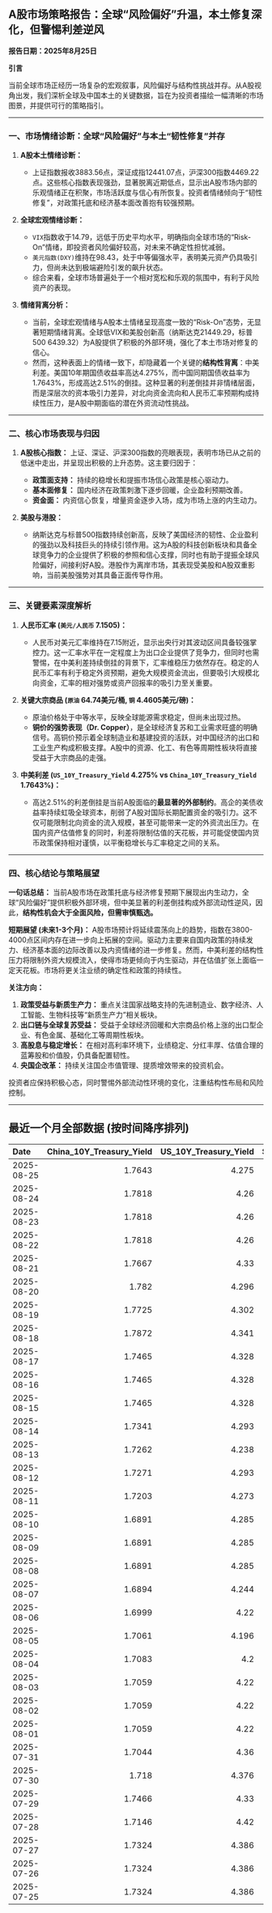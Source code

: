 ## A股市场策略报告：全球“风险偏好”升温，本土修复深化，但警惕利差逆风

**报告日期：2025年8月25日**

**引言**

当前全球市场正经历一场复杂的宏观叙事，风险偏好与结构性挑战并存。从A股视角出发，我们深析全球及中国本土的关键数据，旨在为投资者描绘一幅清晰的市场图景，并提供可行的策略指引。

---

### 一、市场情绪诊断：全球“风险偏好”与本土“韧性修复”并存

1.  **A股本土情绪诊断：**
    *   上证指数报收3883.56点，深证成指12441.07点，沪深300指数4469.22点。这些核心指数表现强劲，显著脱离近期低点，显示出A股市场内部的乐观情绪正在积聚，市场活跃度与信心有所恢复。投资者情绪倾向于“韧性修复”，对政策托底和经济基本面改善抱有较强预期。

2.  **全球宏观情绪诊断：**
    *   `VIX`指数收于14.79，远低于历史平均水平，明确指向全球市场的“Risk-On”情绪，即投资者风险偏好较高，对未来不确定性担忧减弱。
    *   `美元指数(DXY)`维持在98.43，处于中等偏强水平，表明美元资产仍具吸引力，但尚未达到极端避险引发的飙升状态。
    *   综合来看，全球市场普遍处于一个相对宽松和乐观的氛围中，有利于风险资产的表现。

3.  **情绪背离分析：**
    *   当前，全球宏观情绪与A股本土情绪呈现高度一致的“Risk-On”态势，无显著短期情绪背离。全球低VIX和美股创新高（纳斯达克21449.29，标普500 6439.32）为A股提供了积极的外部环境，强化了本土市场对修复的信心。
    *   然而，这种表面上的情绪一致下，却隐藏着一个关键的**结构性背离**：中美利差。美国10年期国债收益率高达4.275%，而中国同期国债收益率为1.7643%，形成高达2.51%的倒挂。这种显著的利差倒挂并非情绪层面，而是深层次的资本吸引力差异，对北向资金流向和人民币汇率预期构成持续性压力，是A股中期面临的潜在外资流动性挑战。

---

### 二、核心市场表现与归因

1.  **A股核心指数：** 上证、深证、沪深300指数的亮眼表现，表明市场已从之前的低迷中走出，并呈现出积极的上升态势。这主要归因于：
    *   **政策面支持：** 持续的稳增长和提振市场信心政策是核心驱动力。
    *   **基本面修复：** 国内经济在政策刺激下逐步回暖，企业盈利预期改善。
    *   **资金面：** 内资信心恢复，增量资金逐步入场，成为市场上涨的内生动力。

2.  **美股与港股：**
    *   纳斯达克与标普500指数持续创新高，反映了美国经济的韧性、企业盈利的强劲以及科技巨头的持续引领作用。这为A股的科技创新板块和具备全球竞争力的企业提供了积极的参照和信心支撑，同时也有助于提振全球风险偏好，间接利好A股。港股作为离岸市场，其表现受美股和A股双重影响，当前美股强势对其具备正面传导作用。

---

### 三、关键要素深度解析

1.  **人民币汇率 (`美元/人民币` 7.1505)：**
    *   人民币对美元汇率维持在7.15附近，显示出央行对其波动区间具备较强掌控力。这一汇率水平在一定程度上为出口企业提供了竞争力，但同时也需警惕，在中美利差持续倒挂的背景下，汇率维稳压力依然存在。稳定的人民币汇率有利于稳定外资预期，避免大规模资金流出，但要吸引大规模北向资金，汇率的相对强势或资产回报率的吸引力至关重要。

2.  **关键大宗商品 (`原油` 64.74美元/桶, `铜` 4.4605美元/磅)：**
    *   原油价格处于中等水平，反映全球能源需求稳定，但尚未出现过热。
    *   **铜价的强势表现（Dr. Copper）**，是全球经济复苏和工业需求旺盛的明确信号。高铜价预示着全球制造业和基建投资的活跃，对中国经济的出口和工业生产构成积极支撑。A股中的资源、化工、有色等周期性板块将直接受益于大宗商品的走强。

3.  **中美利差 (`US_10Y_Treasury_Yield` 4.275% vs `China_10Y_Treasury_Yield` 1.7643%)：**
    *   高达2.51%的利差倒挂是当前A股面临的**最显著的外部制约**。高企的美债收益率持续虹吸全球资本，削弱了A股对国际长期配置资金的吸引力。这不仅可能限制北向资金的流入规模，甚至可能带来一定的外资流出压力。在国内资产估值修复的同时，利差将限制估值的天花板，并可能促使国内货币政策保持相对谨慎，以平衡稳增长与汇率稳定之间的关系。

---

### 四、核心结论与策略展望

**一句话总结：** 当前A股市场在政策托底与经济修复预期下展现出内生动力，全球“风险偏好”提供积极外部环境，但中美显著的利差倒挂构成外部流动性逆风，因此，**结构性机会大于全面风险，但需审慎甄选。**

**短期展望 (未来1-3个月)：**
A股市场预计将延续震荡向上的趋势，指数在3800-4000点区间内存在进一步向上拓展的空间。驱动力主要来自国内政策的持续发力、经济基本面的边际改善以及内资情绪的进一步修复。然而，中美利差的结构性压力将限制外资大规模流入，使得市场更倾向于内生驱动，并在估值扩张上面临一定天花板。市场将更关注业绩的确定性和政策的持续性。

**关注方向：**

1.  **政策受益与新质生产力：** 重点关注国家战略支持的先进制造业、数字经济、人工智能、生物科技等“新质生产力”相关板块。
2.  **出口链与全球复苏受益：** 受益于全球经济回暖和大宗商品价格上涨的出口型企业、有色金属、基础化工等周期性板块。
3.  **高股息与稳定增长：** 在相对高利率环境下，业绩稳定、分红丰厚、估值合理的蓝筹股和价值股，仍具备配置韧性。
4.  **央国企改革：** 持续关注国企市值管理、提质增效带来的投资机会。

投资者应保持积极心态，同时警惕外部流动性环境的变化，注重结构性布局和风险控制。

---

## 最近一个月全部数据 (按时间降序排列)

| Date       |   China_10Y_Treasury_Yield |   US_10Y_Treasury_Yield |   Shanghai_Composite_Index |   CSI_300_Index |   Shenzhen_Component_Index |   GOLD_spot_price |   OIL_price |   ALUMINUM_future |   BTC_price |   USD_CNY_exchange_rate |   Commodity_Index_ETF |   US_Dollar_Index |   ETH_price |   LEAN_HOGS_future |   COPPER_future |   High_Yield_Bond_ETF |   LIVE_CATTLE_future |   GOLD_near_month_future |   NATURAL_GAS_future |   PLATINUM_future |   SILVER_future |   Long_Term_Treasury_ETF |   CORN_future |   SOYBEANS_future |   WHEAT_future |   SP500_close |   NASDAQ_close |   VIX_close |   GOLD_basis_spot_vs_near |
|:-----------|---------------------------:|------------------------:|---------------------------:|----------------:|---------------------------:|------------------:|------------:|------------------:|------------:|------------------------:|----------------------:|------------------:|------------:|-------------------:|----------------:|----------------------:|---------------------:|-------------------------:|---------------------:|------------------:|----------------:|-------------------------:|--------------:|------------------:|---------------:|--------------:|---------------:|------------:|--------------------------:|
| 2025-08-25 |                     1.7643 |                   4.275 |                    3883.56 |         4469.22 |                    12441.1 |            3410.7 |       64.74 |           2505.25 |      110128 |                  7.1505 |                 22.19 |            98.435 |     4369.37 |             91.425 |          4.4605 |               80.69   |              236.975 |                   3410.6 |                2.709 |            1336.4 |          38.55  |                  86.8    |        412.5  |           1047.75 |         529.75 |       6439.32 |        21449.3 |       14.79 |                 0.0998535 |
| 2025-08-24 |                     1.7818 |                   4.26  |                    3825.76 |         4378    |                    12166.1 |            3374.4 |       63.66 |           2505.25 |      113458 |                  7.1799 |                 22.08 |            97.72  |     4779.65 |             91.2   |          4.4475 |               80.85   |              239.95  |                   3374.4 |                2.698 |            1355.4 |          39.003 |                  87.05   |        388.25 |           1036.5  |         504.75 |       6466.91 |        21496.5 |       14.22 |                 0         |
| 2025-08-23 |                     1.7818 |                   4.26  |                    3825.76 |         4378    |                    12166.1 |            3374.4 |       63.66 |           2505.25 |      115374 |                  7.1799 |                 22.08 |            97.72  |     4776.09 |             91.2   |          4.4475 |               80.85   |              239.95  |                   3374.4 |                2.698 |            1355.4 |          39.003 |                  87.05   |        388.25 |           1036.5  |         504.75 |       6466.91 |        21496.5 |       14.22 |                 0         |
| 2025-08-22 |                     1.7818 |                   4.26  |                    3825.76 |         4378    |                    12166.1 |            3374.4 |       63.66 |           2505.25 |      116874 |                  7.1799 |                 22.08 |            97.72  |     4831.35 |             91.2   |          4.4475 |               80.85   |              239.95  |                   3374.4 |                2.698 |            1355.4 |          39.003 |                  87.05   |        388.25 |           1036.5  |         504.75 |       6466.91 |        21496.5 |       14.22 |                 0         |
| 2025-08-21 |                     1.7667 |                   4.33  |                    3771.1  |         4288.07 |                    11919.8 |            3336.9 |       63.52 |           2484.5  |      112419 |                  7.1757 |                 21.99 |            98.62  |     4223.21 |             89.925 |          4.4315 |               80.2    |              238.65  |                   3336.9 |                2.826 |            1351.2 |          38.027 |                  86.41   |        387.25 |           1034.5  |         507    |       6370.17 |        21100.3 |       16.6  |                 0         |
| 2025-08-20 |                     1.782  |                   4.296 |                    3766.21 |         4271.4  |                    11926.7 |            3343.4 |       63.21 |           2459.75 |      114275 |                  7.1819 |                 21.86 |            98.22  |     4334.5  |             89.95  |          4.426  |               80.35   |              238.525 |                   3343.4 |                2.752 |            1334   |          37.705 |                  86.84   |        380    |           1015    |         505.5  |       6395.78 |        21172.9 |       15.69 |                 0         |
| 2025-08-19 |                     1.7725 |                   4.302 |                    3727.29 |         4223.37 |                    11821.6 |            3313.4 |       62.35 |           2428    |      112831 |                  7.1846 |                 21.62 |            98.27  |     4073.46 |             90.15  |          4.409  |               80.38   |              236.325 |                   3313.4 |                2.766 |            1302.3 |          37.261 |                  86.65   |        379.5  |           1013    |         498.5  |       6411.37 |        21314.9 |       15.57 |                 0         |
| 2025-08-18 |                     1.7872 |                   4.341 |                    3728.03 |         4239.41 |                    11835.6 |            3331.7 |       63.42 |           2458.5  |      116252 |                  7.1817 |                 21.79 |            98.17  |     4312.5  |             90.125 |          4.457  |               80.4    |              236.725 |                   3331.7 |                2.89  |            1326.4 |          37.951 |                  86.15   |        383    |           1020.75 |         502.75 |       6449.15 |        21629.8 |       14.99 |                 0         |
| 2025-08-17 |                     1.7465 |                   4.328 |                    3696.77 |         4202.35 |                    11634.7 |            3336   |       62.8  |           2480.75 |      117453 |                  7.1795 |                 21.77 |            97.85  |     4473.27 |             90.1   |          4.478  |               80.46   |              236.25  |                   3336   |                2.916 |            1334.3 |          37.894 |                  86.4    |        383.75 |           1022.25 |         506.5  |       6449.8  |        21623   |       15.09 |                 0         |
| 2025-08-16 |                     1.7465 |                   4.328 |                    3696.77 |         4202.35 |                    11634.7 |            3336   |       62.8  |           2480.75 |      117491 |                  7.1795 |                 21.77 |            97.85  |     4426.18 |             90.1   |          4.478  |               80.46   |              236.25  |                   3336   |                2.916 |            1334.3 |          37.894 |                  86.4    |        383.75 |           1022.25 |         506.5  |       6449.8  |        21623   |       15.09 |                 0         |
| 2025-08-15 |                     1.7465 |                   4.328 |                    3696.77 |         4202.35 |                    11634.7 |            3336   |       62.8  |           2480.75 |      117398 |                  7.1795 |                 21.77 |            97.85  |     4439.99 |             90.1   |          4.478  |               80.46   |              236.25  |                   3336   |                2.916 |            1334.3 |          37.894 |                  86.4    |        383.75 |           1022.25 |         506.5  |       6449.8  |        21623   |       15.09 |                 0         |
| 2025-08-14 |                     1.7341 |                   4.293 |                    3666.44 |         4173.31 |                    11451.4 |            3335.2 |       63.96 |           2501.5  |      118360 |                  7.1743 |                 21.84 |            98.25  |     4548.17 |            109.65  |          4.4645 |               80.4    |              233.35  |                   3335.2 |                2.841 |            1350.3 |          37.982 |                  87.02   |        375    |           1008.5  |         503.5  |       6468.54 |        21710.7 |       14.83 |                 0         |
| 2025-08-13 |                     1.7262 |                   4.238 |                    3683.47 |         4176.58 |                    11551.4 |            3358.7 |       62.65 |           2510.5  |      123344 |                  7.1785 |                 21.75 |            97.84  |     4756.28 |            109.625 |          4.482  |               80.61   |              235.55  |                   3358.7 |                2.828 |            1331.5 |          38.499 |                  87.67   |        374    |           1023.5  |         507.25 |       6466.58 |        21713.1 |       14.49 |                 0         |
| 2025-08-12 |                     1.7271 |                   4.293 |                    3665.92 |         4143.83 |                    11351.6 |            3348.9 |       63.17 |           2507.75 |      120173 |                  7.1877 |                 21.78 |            98.1   |     4590.92 |            109.55  |          4.5085 |               80.4    |              235.825 |                   3348.9 |                2.808 |            1341.9 |          37.899 |                  86.95   |        371.5  |           1011.75 |         505    |       6445.76 |        21681.9 |       14.73 |                 0         |
| 2025-08-11 |                     1.7203 |                   4.273 |                    3647.55 |         4122.51 |                    11291.4 |            3353.1 |       63.96 |           2469.5  |      118731 |                  7.181  |                 21.87 |            98.52  |     4226.97 |            109.675 |          4.4235 |               80.22   |              233.075 |                   3353.1 |                2.954 |            1329.9 |          37.662 |                  87.39   |        385    |            989.5  |         515    |       6373.45 |        21385.4 |       16.25 |                 0         |
| 2025-08-10 |                     1.6891 |                   4.285 |                    3635.13 |         4104.97 |                    11128.7 |            3439.1 |       63.88 |           2501.75 |      119307 |                  7.181  |                 21.84 |            98.18  |     4254.22 |            108.9   |          4.4555 |               80.22   |              232.55  |                   3439.1 |                2.99  |            1325.6 |          38.417 |                  87.29   |        382.75 |            966.75 |         514.5  |       6389.45 |        21450   |       15.15 |                 0         |
| 2025-08-09 |                     1.6891 |                   4.285 |                    3635.13 |         4104.97 |                    11128.7 |            3439.1 |       63.88 |           2501.75 |      116500 |                  7.181  |                 21.84 |            98.18  |     4263.6  |            108.9   |          4.4555 |               80.22   |              232.55  |                   3439.1 |                2.99  |            1325.6 |          38.417 |                  87.29   |        382.75 |            966.75 |         514.5  |       6389.45 |        21450   |       15.15 |                 0         |
| 2025-08-08 |                     1.6891 |                   4.285 |                    3635.13 |         4104.97 |                    11128.7 |            3439.1 |       63.88 |           2501.75 |      116689 |                  7.181  |                 21.84 |            98.18  |     4009.85 |            108.9   |          4.4555 |               80.22   |              232.55  |                   3439.1 |                2.99  |            1325.6 |          38.417 |                  87.29   |        382.75 |            966.75 |         514.5  |       6389.45 |        21450   |       15.15 |                 0         |
| 2025-08-07 |                     1.6894 |                   4.244 |                    3639.67 |         4114.67 |                    11157.9 |            3400.3 |       63.88 |           2500    |      117497 |                  7.1828 |                 21.84 |            98.4   |     3914.33 |            108.775 |          4.3785 |               80.21   |              238.75  |                   3400.3 |                3.067 |            1339.9 |          38.158 |                  87.67   |        384.5  |            971.75 |         518.25 |       6340    |        21242.7 |       16.57 |                 0         |
| 2025-08-06 |                     1.6999 |                   4.22  |                    3634    |         4113.48 |                    11177.8 |            3380   |       64.35 |           2483.25 |      115028 |                  7.1834 |                 21.77 |            98.18  |     3683.92 |            108.875 |          4.391  |               80.29   |              236.3   |                   3380   |                3.077 |            1326   |          37.766 |                  87.82   |        379.75 |            961.5  |         508.5  |       6345.06 |        21169.4 |       16.77 |                 0         |
| 2025-08-05 |                     1.7061 |                   4.196 |                    3617.6  |         4103.45 |                    11107   |            3381.9 |       65.16 |           2432.75 |      114141 |                  7.178  |                 21.82 |            98.78  |     3611.9  |            108.775 |          4.364  |               80.21   |              234.275 |                   3381.9 |                3.01  |            1317.2 |          37.687 |                  88.33   |        381.5  |            969    |         508.25 |       6299.19 |        20916.6 |       17.85 |                 0         |
| 2025-08-04 |                     1.7083 |                   4.2   |                    3583.31 |         4070.7  |                    11041.6 |            3374.4 |       66.29 |           2427    |      115072 |                  7.2116 |                 22.01 |            98.78  |     3718.99 |            108.175 |          4.415  |               80.25   |              230.9   |                   3374.4 |                2.932 |            1326.4 |          37.192 |                  88.06   |        387    |            969    |         516.75 |       6329.94 |        21053.6 |       17.52 |                 0         |
| 2025-08-03 |                     1.7059 |                   4.22  |                    3559.95 |         4054.93 |                    10991.3 |            3347.7 |       67.33 |           2432    |      114218 |                  7.2002 |                 22.09 |            98.69  |     3497.38 |            107.35  |          4.4125 |               79.98   |              230.125 |                   3347.7 |                3.083 |            1304   |          36.787 |                  87.82   |        389.5  |            961.75 |         516.75 |       6238.01 |        20650.1 |       20.38 |                 0         |
| 2025-08-02 |                     1.7059 |                   4.22  |                    3559.95 |         4054.93 |                    10991.3 |            3347.7 |       67.33 |           2432    |      112527 |                  7.2002 |                 22.09 |            98.69  |     3392.74 |            107.35  |          4.4125 |               79.98   |              230.125 |                   3347.7 |                3.083 |            1304   |          36.787 |                  87.82   |        389.5  |            961.75 |         516.75 |       6238.01 |        20650.1 |       20.38 |                 0         |
| 2025-08-01 |                     1.7059 |                   4.22  |                    3559.95 |         4054.93 |                    10991.3 |            3347.7 |       67.33 |           2432    |      113320 |                  7.2002 |                 22.09 |            98.69  |     3488.37 |            107.35  |          4.4125 |               79.98   |              230.125 |                   3347.7 |                3.083 |            1304   |          36.787 |                  87.82   |        389.5  |            961.75 |         516.75 |       6238.01 |        20650.1 |       20.38 |                 0         |
| 2025-07-31 |                     1.7044 |                   4.36  |                    3573.21 |         4075.59 |                    11009.8 |            3293.2 |       69.26 |           2446.75 |      115758 |                  7.1764 |                 22.45 |           100.03  |     3696.71 |            107.125 |          4.3305 |               79.976  |              227.775 |                   3293.2 |                3.106 |            1286.4 |          36.552 |                  86.589  |        394    |            961.75 |         523.25 |       6339.39 |        21122.4 |       16.72 |                 0         |
| 2025-07-30 |                     1.718  |                   4.376 |                    3615.72 |         4151.24 |                    11203   |            3295.8 |       70    |           2502.5  |      117831 |                  7.1764 |                 22.64 |            99.94  |     3808.2  |            107.025 |          5.57   |               79.9263 |              233.075 |                   3295.8 |                3.045 |            1360.7 |          37.566 |                  86.5392 |        391.75 |            967.75 |         523.75 |       6362.9  |        21129.7 |       15.48 |                 0         |
| 2025-07-29 |                     1.7466 |                   4.33  |                    3609.71 |         4152.02 |                    11289.4 |            3323.4 |       69.21 |           2507    |      117922 |                  7.1778 |                 22.69 |            98.91  |     3793.45 |            107.25  |          5.6035 |               80.0954 |              229.725 |                   3324   |                3.081 |            1404   |          38.084 |                  86.9875 |        389.25 |            981.75 |         529.75 |       6370.86 |        21098.3 |       15.98 |                -0.600098  |
| 2025-07-28 |                     1.7146 |                   4.42  |                    3597.94 |         4135.82 |                    11217.6 |            3309.1 |       66.71 |           2533.5  |      117924 |                  7.1535 |                 22.4  |            98.66  |     3787.43 |            108.525 |          5.595  |               80.0456 |              227.875 |                   3310   |                2.988 |            1404.1 |          38.026 |                  85.543  |        393.75 |            988.75 |         538.5  |       6389.77 |        21178.6 |       15.03 |                -0.899902  |
| 2025-07-27 |                     1.7324 |                   4.386 |                    3593.66 |         4127.16 |                    11168.1 |            3334   |       65.16 |           2546.5  |      119448 |                  7.1535 |                 22.17 |            97.65  |     3875.25 |            108.7   |          5.7635 |               80.0854 |              226.475 |                   3335.6 |                3.11  |            1407.4 |          38.167 |                  86.1009 |        399.5  |            998.75 |         538.25 |       6388.64 |        21108.3 |       14.93 |                -1.6001    |
| 2025-07-26 |                     1.7324 |                   4.386 |                    3593.66 |         4127.16 |                    11168.1 |            3334   |       65.16 |           2546.5  |      117947 |                  7.1535 |                 22.17 |            97.65  |     3741.4  |            108.7   |          5.7635 |               80.0854 |              226.475 |                   3335.6 |                3.11  |            1407.4 |          38.167 |                  86.1009 |        399.5  |            998.75 |         538.25 |       6388.64 |        21108.3 |       14.93 |                -1.6001    |
| 2025-07-25 |                     1.7324 |                   4.386 |                    3593.66 |         4127.16 |                    11168.1 |            3334   |       65.16 |           2546.5  |      117636 |                  7.1535 |                 22.17 |            97.65  |     3727.27 |            108.7   |          5.7635 |               80.0854 |              226.475 |                   3335.6 |                3.11  |            1407.4 |          38.167 |                  86.1009 |        399.5  |            998.75 |         538.25 |       6388.64 |        21108.3 |       14.93 |                -1.6001    |